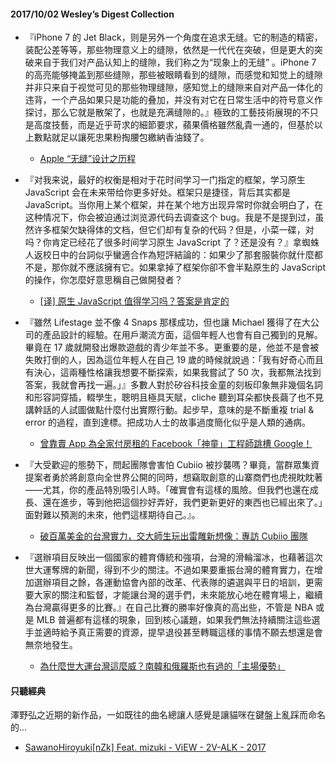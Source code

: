#### 2017/10/02 Wesley’s Digest Collection

- 『iPhone 7 的 Jet Black，则是另外一个角度在追求无缝。它的制造的精密，装配公差等等，那些物理意义上的缝隙，依然是一代代在突破，但是更大的突破来自于我们对产品认知上的缝隙，我们称之为“现象上的无缝” 。iPhone 7 的高亮能够掩盖到那些缝隙，那些被眼睛看到的缝隙，而感觉和知觉上的缝隙并非只来自于视觉可见的那些物理缝隙，感知觉上的缝隙来自对产品一体化的违背，一个产品如果只是功能的叠加，并没有对它在日常生活中的符号意义作探讨，那么它就是散架了，也就是充满缝隙的。』極致的工藝技術展現的不只是高度技藝，而是近乎苛求的細節要求，蘋果價格雖然亂貴一通的，但基於以上數點就足以讓死忠果粉掏腰包繳納香油錢了。
  - [Apple “无缝”设计之历程](https://zhuanlan.zhihu.com/p/28794683?utm_source=wechat_timeline&utm_medium=social&from=timeline&isappinstalled=1)
  
- 『对我来说，最好的权衡是相对于花时间学习一门指定的框架，学习原生 JavaScript 会在未来带给你更多好处。框架只是捷径，背后其实都是 JavaScript。当你用上某个框架，并在某个地方出现异常时你就会明白了，在这种情况下，你会被迫通过浏览源代码去调查这个 bug。我是不是提到过，虽然许多框架欠缺得体的文档，但它们却有复杂的代码？但是，小菜一碟，对吗？你肯定已经花了很多时间学习原生 JavaScript 了？还是没有？』拿蜘蛛人返校日中的台詞似乎蠻適合作為短評結論的：如果少了那套服裝你就什麼都不是，那你就不應該擁有它。如果拿掉了框架你卻不會半點原生的 JavaScript 的操作，你怎麼好意思稱自己做開發者？
  - [[译] 原生 JavaScript 值得学习吗？答案是肯定的](https://juejin.im/post/59a535bd6fb9a0249975cb9b)
  
- 『雖然 Lifestage 並不像 4 Snaps 那樣成功，但也讓 Michael 獲得了在大公司的產品設計的經驗。在用戶潮流方面，這個年輕人也會有自己獨到的見解。畢竟在 17 歲就開發出爆款遊戲的青少年並不多。更重要的是，他並不是會被失敗打倒的人，因為這位年輕人在自己 19 歲的時候就說過：「我有好奇心而且有決心，這兩種性格讓我想要不斷探索，如果我嘗試了 50 次，我都無法找到答案，我就會再找一遍。」』多數人對於矽谷科技金童的刻板印象無非幾個名詞和形容詞穿插，輟學生，聰明且極具天賦，cliche 聽到耳朵都快長繭了也不見講幹話的人試圖做點什麼付出實際行動。起步早，意味的是不斷重複 trial & error 的過程，直到達標。把成功人士的故事過度簡化似乎是人類的通病。
  - [曾靠賣 App 為全家付房租的 Facebook「神童」工程師跳槽 Google！](https://www.inside.com.tw/2017/08/30/a-genius-intern-in-facebook-change-to-google)
  
- 『大受歡迎的態勢下，問起團隊會害怕 Cubiio 被抄襲嗎？畢竟，當群眾集資提案者勇於將創意向全世界公開的同時，想竊取創意的山寨商們也虎視眈眈著——尤其，你的產品特別吸引人時。「確實會有這樣的風險。但我們也還在成長、還在進步，等到他把這個抄好弄好，我們更新更好的東西也已經出來了。」面對難以預測的未來，他們這樣期待自己。』。
  - [破百萬美金的台灣實力，交大師生玩出雷雕新想像：專訪 Cubiio 團隊](http://crowdwatch.tw/people/1457)


- 『選辦項目反映出一個國家的體育傳統和強項，台灣的滑輪溜冰，也藉著這次世大運奪牌的新聞，得到不少的關注。不過如果要重振台灣的體育實力，在增加選辦項目之餘，各運動協會內部的改革、代表隊的遴選與平日的培訓，更需要大家的關注和監督，才能讓台灣的選手們，未來能放心地在體育場上，繼續為台灣贏得更多的比賽。』在自己比賽的勝率好像真的高出些，不管是 NBA 或是 MLB 普遍都有這樣的現象，回到核心議題，如果我們無法持續關注這些選手並適時給予真正需要的資源，提早退役甚至轉職這樣的事情不願去想還是會無奈地發生。
  - [為什麼世大運台灣這麼威？南韓和俄羅斯也有過的「主場優勢」](https://www.thenewslens.com/article/77449)





#### 只聽經典
澤野弘之近期的新作品，一如既往的曲名總讓人感覺是讓貓咪在鍵盤上亂踩而命名的...
- [SawanoHiroyuki[nZk] Feat. mizuki - ViEW - 2V-ALK - 2017](https://www.youtube.com/watch?v=Vk0odeQMdsY)